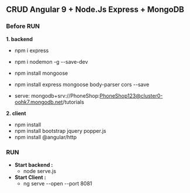 ## CRUD Angular 9 + Node.Js Express + MongoDB

### Before RUN
**1. backend**
* npm i express
* npm i nodemon -g --save-dev
* npm install mongoose
* npm install express mongoose body-parser cors --save

* serve: mongodb+srv://PhoneShop:PhoneShop123@cluster0-oohk7.mongodb.net/tutorials

**2. client**
* npm install
* npm install bootstrap jquery popper.js
* npm install @angular/http

### RUN
* **Start backend :** 
  * node serve.js
* **Start Client  :**
  * ng serve --open --port 8081
